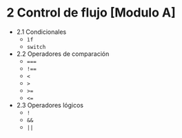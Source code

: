 # 2 Control de flujo [Modulo A]

- 2.1 Condicionales
   - `ìf`
   - `switch`
- 2.2 Operadores de comparación
   - `===`
   - `!==`
   - `<`
   - `>`
   - `>=`
   - `<=`
- 2.3 Operadores lógicos
   - `!`
   - `&&`
   - `||`